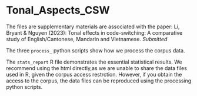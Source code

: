 # Tonal_Aspects_CSW

The files are supplementary materials are associated with the paper: Li, Bryant & Nguyen (2023): Tonal effects in code-switching: A  comparative study of English/Cantonese, Mandarin and Vietnamese. *Submitted*

The three `process_` python scripts show how we process the corpus data. 

The `stats_report` R file demonstrates the essential statistical results. We recommend using the html directly,as we are unable to share the data files used in R, given the corpus access restrction. However, if you obtain the access to the corpus, the data files can be reproduced using the processing python scripts.
